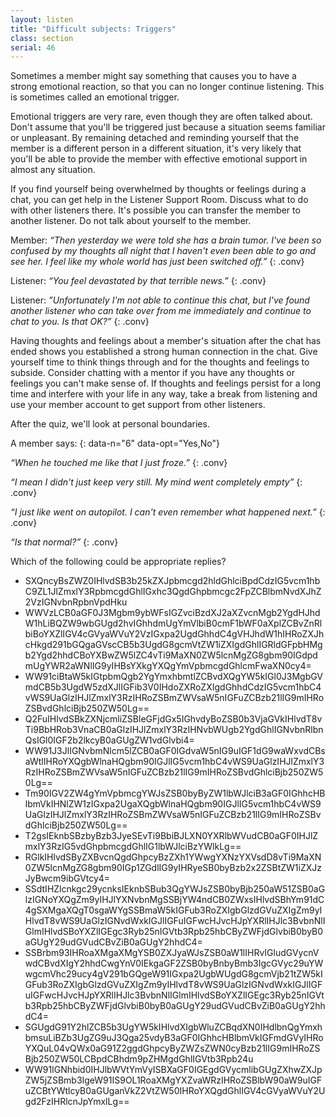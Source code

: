 ```yaml
---
layout: listen
title: "Difficult subjects: Triggers"
class: section
serial: 46
---
```

Sometimes a member might say something that causes you to have a strong emotional reaction, so that you can no longer continue listening. This is sometimes called an emotional trigger.

Emotional triggers are very rare, even though they are often talked about. Don't assume that you'll be triggered just because a situation seems familiar or unpleasant. By remaining detached and reminding yourself that the member is a different person in a different situation, it's very likely that you'll be able to provide the member with effective emotional support in almost any situation.

If you find yourself being overwhelmed by thoughts or feelings during a chat, you can get help in the Listener Support Room. Discuss what to do with other listeners there. It's possible you can transfer the member to another listener. Do not talk about yourself to the member.

Member: *“Then yesterday we were told she has a brain tumor. I've been so confused by my thoughts all night that I haven't even been able to go and see her. I feel like my whole world has just been switched off.”*
{: .conv}

Listener: *“You feel devastated by that terrible news.”*
{: .conv}

Listener: *”Unfortunately I'm not able to continue this chat, but I've found another listener who can take over from me immediately and continue to chat to you. Is that OK?”*
{: .conv}

Having thoughts and feelings about a member's situation after the chat has ended shows you established a strong human connection in the chat. Give yourself time to think things through and for the thoughts and feelings to subside. Consider chatting with a mentor if you have any thoughts or feelings you can't make sense of. If thoughts and feelings persist for a long time and interfere with your life in any way, take a break from listening and use your member account to get support from other listeners.

After the quiz, we'll look at personal boundaries.

A member says:
{: data-n="6" data-opt="Yes,No"}

*“When he touched me like that I just froze.”*
{: .conv}

*“I mean I didn't just keep very still. My mind went completely empty”*
{: .conv}

*“I just like went on autopilot. I can't even remember what happened next.”*
{: .conv}

*“Is that normal?”*
{: .conv}

Which of the following could be appropriate replies?

- SXQncyBsZWZ0IHlvdSB3b25kZXJpbmcgd2hldGhlciBpdCdzIG5vcm1hbC9ZL1JlZmxlY3RpbmcgdGhlIGxhc3QgdGhpbmcgc2FpZCBlbmNvdXJhZ2VzIGNvbnRpbnVpdHku
- WWVzLCB0aGF0J3Mgbm9ybWFsIGZvciBzdXJ2aXZvcnMgb2YgdHJhdW1hLiBQZW9wbGUgd2hvIGhhdmUgYmVlbiB0cmF1bWF0aXplZCBvZnRlbiBoYXZlIGV4cGVyaWVuY2VzIGxpa2UgdGhhdC4gVHJhdW1hIHRoZXJhcHkgd291bGQgaGVscCB5b3UgdG8gcmVtZW1iZXIgdGhlIGRldGFpbHMgb2Ygd2hhdCBoYXBwZW5lZC4vTi9MaXN0ZW5lcnMgZG8gbm90IGdpdmUgYWR2aWNlIG9yIHBsYXkgYXQgYmVpbmcgdGhlcmFwaXN0cy4=
- WW91ciBtaW5kIGtpbmQgb2YgYmxhbmtlZCBvdXQgYW5kIGl0J3MgbGVmdCB5b3UgdW5zdXJlIGFib3V0IHdoZXRoZXIgdGhhdCdzIG5vcm1hbC4vWS9UaGlzIHJlZmxlY3RzIHRoZSBmZWVsaW5nIGFuZCBzb21lIG9mIHRoZSBvdGhlciBjb250ZW50Lg==
- Q2FuIHlvdSBkZXNjcmliZSBleGFjdGx5IGhvdyBoZSB0b3VjaGVkIHlvdT8vTi9BbHRob3VnaCB0aGlzIHJlZmxlY3RzIHNvbWUgb2YgdGhlIGNvbnRlbnQsIGl0IGF2b2lkcyB0aGUgZW1vdGlvbi4=
- WW91J3JlIGNvbmNlcm5lZCB0aGF0IGdvaW5nIG9uIGF1dG9waWxvdCBsaWtlIHRoYXQgbWlnaHQgbm90IGJlIG5vcm1hbC4vWS9UaGlzIHJlZmxlY3RzIHRoZSBmZWVsaW5nIGFuZCBzb21lIG9mIHRoZSBvdGhlciBjb250ZW50Lg==
- Tm90IGV2ZW4gYmVpbmcgYWJsZSB0byByZW1lbWJlciB3aGF0IGhhcHBlbmVkIHNlZW1zIGxpa2UgaXQgbWlnaHQgbm90IGJlIG5vcm1hbC4vWS9UaGlzIHJlZmxlY3RzIHRoZSBmZWVsaW5nIGFuZCBzb21lIG9mIHRoZSBvdGhlciBjb250ZW50Lg==
- T2gsIEknbSBzbyBzb3JyeSEvTi9BbiBJLXN0YXRlbWVudCB0aGF0IHJlZmxlY3RzIG5vdGhpbmcgdGhlIG1lbWJlciBzYWlkLg==
- RGlkIHlvdSByZXBvcnQgdGhpcyBzZXh1YWwgYXNzYXVsdD8vTi9MaXN0ZW5lcnMgZG8gbm90IGp1ZGdlIG9yIHRyeSB0byBzb2x2ZSBtZW1iZXJzJyBwcm9ibGVtcy4=
- SSdtIHZlcnkgc29ycnksIEknbSBub3QgYWJsZSB0byBjb250aW51ZSB0aGlzIGNoYXQgZm9yIHJlYXNvbnMgSSBjYW4ndCB0ZWxsIHlvdSBhYm91dC4gSXMgaXQgT0sgaWYgSSBmaW5kIGFub3RoZXIgbGlzdGVuZXIgZm9yIHlvdT8vWS9UaGlzIGNvdWxkIGJlIGFuIGFwcHJvcHJpYXRlIHJlc3BvbnNlIGlmIHlvdSBoYXZlIGEgc3Ryb25nIGVtb3Rpb25hbCByZWFjdGlvbiB0byB0aGUgY29udGVudCBvZiB0aGUgY2hhdC4=
- SSBrbm93IHRoaXMgaXMgYSB0ZXJyaWJsZSB0aW1lIHRvIGludGVycnVwdCBvdXIgY2hhdCwgYnV0IEkgaGF2ZSB0byBnbyBmb3IgcGVyc29uYWwgcmVhc29ucy4gV291bGQgeW91IGxpa2UgbWUgdG8gcmVjb21tZW5kIGFub3RoZXIgbGlzdGVuZXIgZm9yIHlvdT8vWS9UaGlzIGNvdWxkIGJlIGFuIGFwcHJvcHJpYXRlIHJlc3BvbnNlIGlmIHlvdSBoYXZlIGEgc3Ryb25nIGVtb3Rpb25hbCByZWFjdGlvbiB0byB0aGUgY29udGVudCBvZiB0aGUgY2hhdC4=
- SGUgdG91Y2hlZCB5b3UgYW5kIHlvdXIgbWluZCBqdXN0IHdlbnQgYmxhbmsuLiBZb3UgZG9uJ3Qga25vdyB3aGF0IGhhcHBlbmVkIGFmdGVyIHRoYXQuL04vQWx0aG91Z2ggdGhpcyByZWZsZWN0cyBzb21lIG9mIHRoZSBjb250ZW50LCBpdCBhdm9pZHMgdGhlIGVtb3Rpb24u
- WW91IGNhbid0IHJlbWVtYmVyISBXaGF0IGEgdGVycmlibGUgZXhwZXJpZW5jZSBmb3IgeW91IS9OL1RoaXMgYXZvaWRzIHRoZSBlbW90aW9uIGFuZCBtYWtlcyB0aGUganVkZ2VtZW50IHRoYXQgdGhlIGV4cGVyaWVuY2Ugd2FzIHRlcnJpYmxlLg==
